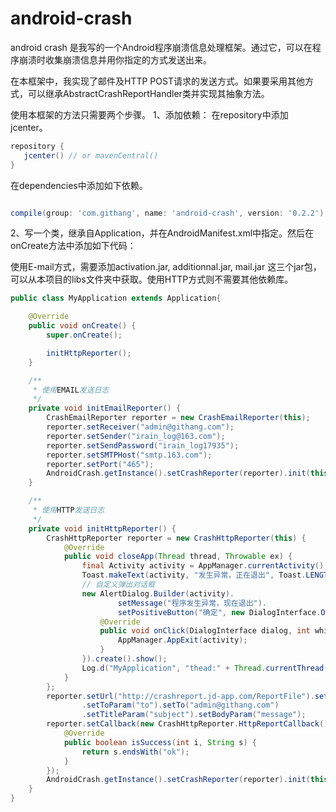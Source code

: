 android-crash
=============

android crash 是我写的一个Android程序崩溃信息处理框架。通过它，可以在程序崩溃时收集崩溃信息并用你指定的方式发送出来。

在本框架中，我实现了邮件及HTTP POST请求的发送方式。如果要采用其他方式，可以继承AbstractCrashReportHandler类并实现其抽象方法。

使用本框架的方法只需要两个步骤。
1、添加依赖：
在repository中添加jcenter。
```groovy
repository {
   jcenter() // or mavenCentral()
}
```
在dependencies中添加如下依赖。
```groovy

compile(group: 'com.githang', name: 'android-crash', version: '0.2.2')
```

2、写一个类，继承自Application，并在AndroidManifest.xml中指定。然后在onCreate方法中添加如下代码：

使用E-mail方式，需要添加activation.jar, additionnal.jar, mail.jar 这三个jar包，可以从本项目的libs文件夹中获取。使用HTTP方式则不需要其他依赖库。

```java
public class MyApplication extends Application{

    @Override
    public void onCreate() {
        super.onCreate();

        initHttpReporter();
    }

    /**
     * 使用EMAIL发送日志
     */
    private void initEmailReporter() {
        CrashEmailReporter reporter = new CrashEmailReporter(this);
        reporter.setReceiver("admin@githang.com");
        reporter.setSender("irain_log@163.com");
        reporter.setSendPassword("irain_log17935");
        reporter.setSMTPHost("smtp.163.com");
        reporter.setPort("465");
        AndroidCrash.getInstance().setCrashReporter(reporter).init(this);
    }

    /**
     * 使用HTTP发送日志
     */
    private void initHttpReporter() {
        CrashHttpReporter reporter = new CrashHttpReporter(this) {
            @Override
            public void closeApp(Thread thread, Throwable ex) {
                final Activity activity = AppManager.currentActivity();
                Toast.makeText(activity, "发生异常，正在退出", Toast.LENGTH_SHORT).show();
                // 自定义弹出对话框
                new AlertDialog.Builder(activity).
                        setMessage("程序发生异常，现在退出").
                        setPositiveButton("确定", new DialogInterface.OnClickListener() {
                    @Override
                    public void onClick(DialogInterface dialog, int which) {
                        AppManager.AppExit(activity);
                    }
                }).create().show();
                Log.d("MyApplication", "thead:" + Thread.currentThread().getName());
            }
        };
        reporter.setUrl("http://crashreport.jd-app.com/ReportFile").setFileParam("fileName")
                .setToParam("to").setTo("admin@githang.com")
                .setTitleParam("subject").setBodyParam("message");
        reporter.setCallback(new CrashHttpReporter.HttpReportCallback() {
            @Override
            public boolean isSuccess(int i, String s) {
                return s.endsWith("ok");
            }
        });
        AndroidCrash.getInstance().setCrashReporter(reporter).init(this);
    }
}

```
